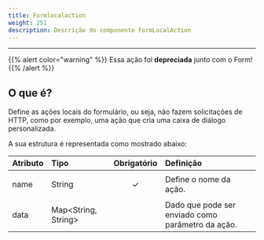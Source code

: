 ```yaml
---
title: Formlocalaction
weight: 251
description: Descrição do componente FormLocalAction
---
```


---

{{% alert color="warning" %}}
Essa ação foi **depreciada** junto com o Form!
{{% /alert %}}

## O que é? 

Define as ações locais do formulário, ou seja, não fazem solicitações de HTTP, como por exemplo, uma ação que cria uma caixa de diálogo personalizada.

A sua estrutura é representada como mostrado abaixo: 

<table>
  <thead>
    <tr>
      <th style="text-align:left">Atributo</th>
      <th style="text-align:left">Tipo</th>
      <th style="text-align:center">Obrigat&#xF3;rio</th>
      <th style="text-align:left">Defini&#xE7;&#xE3;o</th>
    </tr>
  </thead>
  <tbody>
    <tr>
      <td style="text-align:left">
        <p></p>
        <p>name</p>
      </td>
      <td style="text-align:left">String</td>
      <td style="text-align:center">&#x2713;</td>
      <td style="text-align:left">Define o nome da a&#xE7;&#xE3;o.</td>
    </tr>
    <tr>
      <td style="text-align:left">data</td>
      <td style="text-align:left">Map&lt;String, String&gt;</td>
      <td style="text-align:center"></td>
      <td style="text-align:left">Dado que pode ser enviado como par&#xE2;metro da a&#xE7;&#xE3;o.</td>
    </tr>
  </tbody>
</table>
